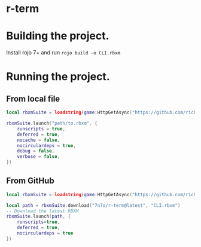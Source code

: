 # r-term

# Building the project.

Install rojo 7+ and run `rojo build -o CLI.rbxm`

# Running the project.

## From local file

```lua
local rbxmSuite = loadstring(game:HttpGetAsync("https://github.com/richie0866/rbxm-suite/releases/latest/download/rbxm-suite.lua"))()

rbxmSuite.launch("path/to.rbxm", {
	runscripts = true,
	deferred = true,
	nocache = false,
	nocirculardeps = true,
	debug = false,
	verbose = false,
})
```

## From GitHub

```lua
local rbxmSuite = loadstring(game:HttpGetAsync("https://github.com/richie0866/rbxm-suite/releases/latest/download/rbxm-suite.lua"))()

local path = rbxmSuite.download("7n7o/r-term@latest", "CLI.rbxm")
-- Download the latest RBXM
rbxmSuite.launch(path, {
    runscripts=true,
    deferred = true,
    nocirculardeps = true
})
```